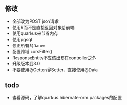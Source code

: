 ## 修改

- 全部改为POST json请求
- 使用R而不是直接返回对象给前端
- 使用quarkus来节省内存
- 使用pgsql
- 修正所有的fixme
- 配置跨域 corsFilter()
- ResponseEntity不应该出现在controller之外
- 升级版本到3.0
- 不要使用@Getter/@Setter，直接使用@Data

## todo

- 查看源码，了解quarkus.hibernate-orm.packages的配置
